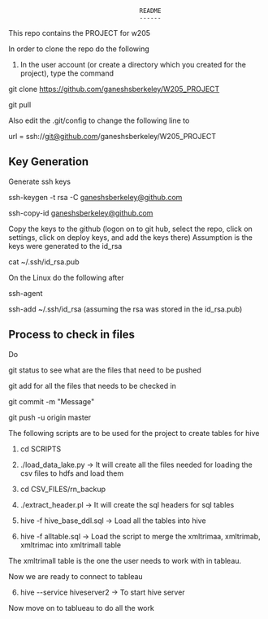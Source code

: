                                         README
                                        ------

This repo contains the PROJECT for w205

In order to clone the repo do the following
1.  In the user account (or create a directory which you created for the project), type the command

git clone https://github.com/ganeshsberkeley/W205_PROJECT

git pull

Also edit the .git/config to change the following line to

url = ssh://git@github.com/ganeshsberkeley/W205_PROJECT

Key Generation
--------------
Generate ssh keys

ssh-keygen -t rsa -C ganeshsberkeley@github.com

ssh-copy-id ganeshsberkeley@github.com

Copy the keys to the github (logon on to git hub, select the repo, click on settings, click on deploy keys, and add the keys there)
Assumption is the keys were generated to the id_rsa

cat ~/.ssh/id_rsa.pub

On the Linux do the following after

ssh-agent

ssh-add ~/.ssh/id_rsa (assuming the rsa was stored in the id_rsa.pub) 






Process to check in files
-------------------------

Do 

git status to see what are the files that need to be pushed

git add <file> for all the files that needs to be checked in

git commit -m "Message"

git push -u origin master

The following scripts are to be used for the project to create tables for hive

1.  cd SCRIPTS
 
2.  ./load_data_lake.py -> It will create all the files needed for loading the csv files to hdfs and load them

3.  cd CSV_FILES/rn_backup

4.  ./extract_header.pl -> It will create the sql headers for sql tables

5. hive -f hive_base_ddl.sql -> Load all the tables into hive

6. hive -f alltable.sql -> Load the script to merge the xmltrimaa, xmltrimab, xmltrimac into xmltrimall table

The xmltrimall table is the one the user needs to work with in tableau.


Now we are ready to connect to tableau

6.  hive --service hiveserver2 -> To start hive server

Now move on to tablueau to do all the work



